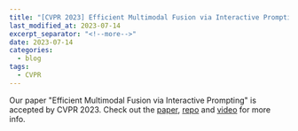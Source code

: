 ```yaml
---
title: "[CVPR 2023] Efficient Multimodal Fusion via Interactive Prompting"
last_modified_at: 2023-07-14
excerpt_separator: "<!--more-->"
date: 2023-07-14
categories:
  - blog
tags:
  - CVPR
---
```



Our paper "Efficient Multimodal Fusion via Interactive Prompting" is accepted by CVPR 2023. Check out the [paper][paper-link], [repo][repo-link] and [video][video-link] for more info.

[repo-link]: https://github.com/yaoweilee/PMF
[paper-link]: https://arxiv.org/abs/2304.06306
[video-link]: https://www.youtube.com/watch?v=MK_HJkgGnJ4&t

